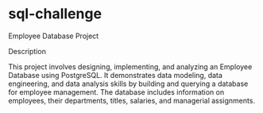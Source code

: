 # sql-challenge
Employee Database Project

Description

This project involves designing, implementing, and analyzing an Employee Database using PostgreSQL. It demonstrates data modeling, data engineering, and data analysis skills by building and querying a database for employee management. The database includes information on employees, their departments, titles, salaries, and managerial assignments.



